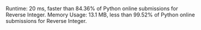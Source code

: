Runtime: 20 ms, faster than 84.36% of Python online submissions for Reverse Integer.
Memory Usage: 13.1 MB, less than 99.52% of Python online submissions for Reverse Integer.